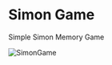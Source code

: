 # Simon Game
 Simple Simon Memory Game

![SimonGame](https://user-images.githubusercontent.com/61472807/135719545-68aa517e-218c-482b-b99c-783064bee3e7.PNG)
